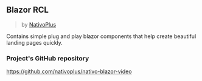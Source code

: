 ## Blazor RCL
> by [NativoPlus](https://www.nativoplus.com/)

Contains simple plug and play blazor components that help create beautiful landing pages quickly.

### Project's GitHub repository
https://github.com/nativoplus/nativo-blazor-video